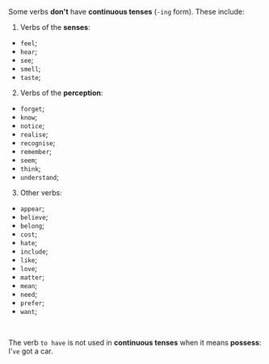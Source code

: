 Some verbs **don't** have **continuous tenses** (`-ing` form). These include:
1. Verbs of the **senses**:
- `feel`;
- `hear`;
- `see`;
- `smell`;
- `taste`;
2. Verbs of the **perception**:
- `forget`;
- `know`;
- `notice`;
- `realise`;
- `recognise`;
- `remember`;
- `seem`;
- `think`;
- `understand`;
3. Other verbs:
- `appear`;
- `believe`;
- `belong`;
- `cost`;
- `hate`;
- `include`;
- `like`;
- `love`;
- `matter`;
- `mean`;
- `need`;
- `prefer`;
- `want`;

<br>

The verb `to have` is not used in **continuous tenses** when it means **possess**: I'`ve` got a car.